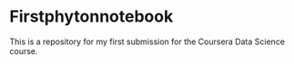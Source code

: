 # Firstphytonnotebook
 This is a repository for my first submission for the Coursera Data Science course.
